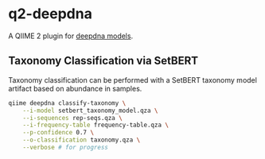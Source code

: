 # q2-deepdna

A QIIME 2 plugin for [deepdna models](https://github.com/DLii-Research/deep-dna).

## Taxonomy Classification via SetBERT

Taxonomy classification can be performed with a SetBERT taxonomy model artifact based on abundance in samples.

```bash
qiime deepdna classify-taxonomy \
    --i-model setbert_taxonomy_model.qza \
    --i-sequences rep-seqs.qza \
    --i-frequency-table frequency-table.qza \
    --p-confidence 0.7 \
    --o-classification taxonomy.qza \
    --verbose # for progress
```
